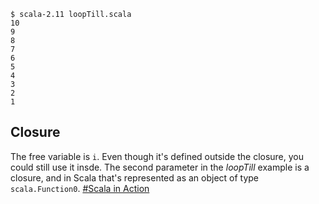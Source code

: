 
```
$ scala-2.11 loopTill.scala
10
9
8
7
6
5
4
3
2
1
```


## Closure

The free variable is `i`. Even though it's defined outside the closure, you
could still use it insde. The second parameter in the _loopTill_ example is a
closure, and in Scala that's represented as an object of type `scala.Function0`.
[#Scala in Action](https://www.manning.com/books/scala-in-action#downloads)
